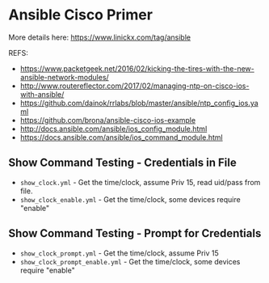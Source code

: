 
# Ansible Cisco Primer

More details here: https://www.linickx.com/tag/ansible

REFS:
- https://www.packetgeek.net/2016/02/kicking-the-tires-with-the-new-ansible-network-modules/
- http://www.routereflector.com/2017/02/managing-ntp-on-cisco-ios-with-ansible/
 - https://github.com/dainok/rrlabs/blob/master/ansible/ntp_config_ios.yaml
- https://github.com/brona/ansible-cisco-ios-example
- http://docs.ansible.com/ansible/ios_config_module.html
- https://docs.ansible.com/ansible/ios_command_module.html

## Show Command Testing - Credentials in File
- `show_clock.yml` - Get the time/clock, assume Priv 15, read uid/pass from file.
- `show_clock_enable.yml` - Get the time/clock, some devices require "enable"

## Show Command Testing - Prompt for Credentials
- `show_clock_prompt.yml` - Get the time/clock, assume Priv 15
- `show_clock_prompt_enable.yml` - Get the time/clock, some devices require "enable"
